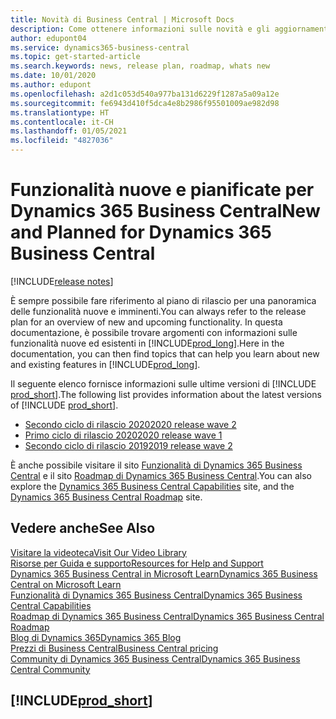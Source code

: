 ```yaml
---
title: Novità di Business Central | Microsoft Docs
description: Come ottenere informazioni sulle novità e gli aggiornamenti più recenti per Business Central.
author: edupont04
ms.service: dynamics365-business-central
ms.topic: get-started-article
ms.search.keywords: news, release plan, roadmap, whats new
ms.date: 10/01/2020
ms.author: edupont
ms.openlocfilehash: a2d1c053d540a977ba131d6229f1287a5a09a12e
ms.sourcegitcommit: fe6943d410f5dca4e8b2986f95501009ae982d98
ms.translationtype: HT
ms.contentlocale: it-CH
ms.lasthandoff: 01/05/2021
ms.locfileid: "4827036"
---
```

# <a name="new-and-planned-for-dynamics-365-business-central"></a><span data-ttu-id="a710a-103">Funzionalità nuove e pianificate per Dynamics 365 Business Central</span><span class="sxs-lookup"><span data-stu-id="a710a-103">New and Planned for Dynamics 365 Business Central</span></span>

[!INCLUDE[release notes](includes/release-notes.md)]

<span data-ttu-id="a710a-104">È sempre possibile fare riferimento al piano di rilascio per una panoramica delle funzionalità nuove e imminenti.</span><span class="sxs-lookup"><span data-stu-id="a710a-104">You can always refer to the release plan for an overview of new and upcoming functionality.</span></span> <span data-ttu-id="a710a-105">In questa documentazione, è possibile trovare argomenti con informazioni sulle funzionalità nuove ed esistenti in [!INCLUDE[prod_long](includes/prod_long.md)].</span><span class="sxs-lookup"><span data-stu-id="a710a-105">Here in the documentation, you can then find topics that can help you learn about new and existing features in [!INCLUDE[prod_long](includes/prod_long.md)].</span></span> 

<span data-ttu-id="a710a-106">Il seguente elenco fornisce informazioni sulle ultime versioni di [!INCLUDE [prod_short](includes/prod_short.md)].</span><span class="sxs-lookup"><span data-stu-id="a710a-106">The following list provides information about the latest versions of [!INCLUDE [prod_short](includes/prod_short.md)].</span></span>  

* [<span data-ttu-id="a710a-107">Secondo ciclo di rilascio 2020</span><span class="sxs-lookup"><span data-stu-id="a710a-107">2020 release wave 2</span></span>](/dynamics365-release-plan/2020wave2/smb/dynamics365-business-central/planned-features)  
* [<span data-ttu-id="a710a-108">Primo ciclo di rilascio 2020</span><span class="sxs-lookup"><span data-stu-id="a710a-108">2020 release wave 1</span></span>](/dynamics365-release-plan/2020wave1/dynamics365-business-central/planned-features)  
* [<span data-ttu-id="a710a-109">Secondo ciclo di rilascio 2019</span><span class="sxs-lookup"><span data-stu-id="a710a-109">2019 release wave 2</span></span>](/dynamics365-release-plan/2019wave2/dynamics365-business-central/planned-features)  

<span data-ttu-id="a710a-110">È anche possibile visitare il sito [Funzionalità di Dynamics 365 Business Central](https://dynamics.microsoft.com/business-central/capabilities/) e il sito [Roadmap di Dynamics 365 Business Central](https://dynamics.microsoft.com/roadmap/business-central/).</span><span class="sxs-lookup"><span data-stu-id="a710a-110">You can also explore the [Dynamics 365 Business Central Capabilities](https://dynamics.microsoft.com/business-central/capabilities/) site, and the [Dynamics 365 Business Central Roadmap](https://dynamics.microsoft.com/roadmap/business-central/) site.</span></span>  

## <a name="see-also"></a><span data-ttu-id="a710a-111">Vedere anche</span><span class="sxs-lookup"><span data-stu-id="a710a-111">See Also</span></span>

[<span data-ttu-id="a710a-112">Visitare la videoteca</span><span class="sxs-lookup"><span data-stu-id="a710a-112">Visit Our Video Library</span></span>](across-videos.md)  
[<span data-ttu-id="a710a-113">Risorse per Guida e supporto</span><span class="sxs-lookup"><span data-stu-id="a710a-113">Resources for Help and Support</span></span>](product-help-and-support.md)  
[<span data-ttu-id="a710a-114">Dynamics 365 Business Central in Microsoft Learn</span><span class="sxs-lookup"><span data-stu-id="a710a-114">Dynamics 365 Business Central on Microsoft Learn</span></span>](/learn/dynamics365/business-central?WT.mc_id=dyn365bc_landingpage-docs)  
[<span data-ttu-id="a710a-115">Funzionalità di Dynamics 365 Business Central</span><span class="sxs-lookup"><span data-stu-id="a710a-115">Dynamics 365 Business Central Capabilities</span></span>](https://dynamics.microsoft.com/business-central/capabilities/)  
[<span data-ttu-id="a710a-116">Roadmap di Dynamics 365 Business Central</span><span class="sxs-lookup"><span data-stu-id="a710a-116">Dynamics 365 Business Central Roadmap</span></span>](https://dynamics.microsoft.com/roadmap/business-central/)  
[<span data-ttu-id="a710a-117">Blog di Dynamics 365</span><span class="sxs-lookup"><span data-stu-id="a710a-117">Dynamics 365 Blog</span></span>](https://cloudblogs.microsoft.com/dynamics365/it/product/business-central/)  
[<span data-ttu-id="a710a-118">Prezzi di Business Central</span><span class="sxs-lookup"><span data-stu-id="a710a-118">Business Central pricing</span></span>](https://dynamics.microsoft.com/business-central/overview/#pricing)  
[<span data-ttu-id="a710a-119">Community di Dynamics 365 Business Central</span><span class="sxs-lookup"><span data-stu-id="a710a-119">Dynamics 365 Business Central Community</span></span>](https://community.dynamics.com/business/)

## [!INCLUDE[prod_short](includes/free_trial_md.md)]
